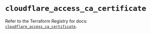 # `cloudflare_access_ca_certificate`

Refer to the Terraform Registry for docs: [`cloudflare_access_ca_certificate`](https://registry.terraform.io/providers/cloudflare/cloudflare/4.32.0/docs/resources/access_ca_certificate).
